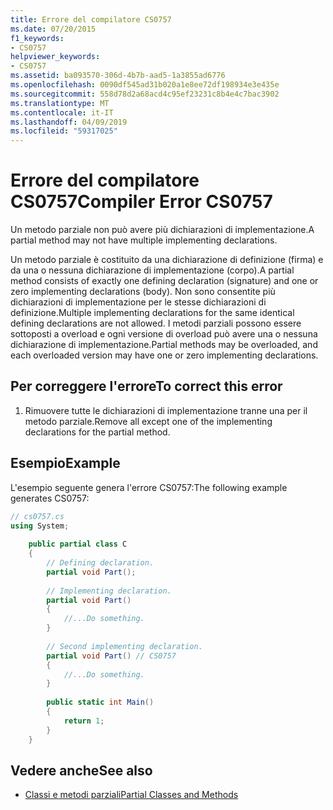 ```yaml
---
title: Errore del compilatore CS0757
ms.date: 07/20/2015
f1_keywords:
- CS0757
helpviewer_keywords:
- CS0757
ms.assetid: ba093570-306d-4b7b-aad5-1a3855ad6776
ms.openlocfilehash: 0090df545ad31b020a1e8ee72df198934e3e435e
ms.sourcegitcommit: 558d78d2a68acd4c95ef23231c8b4e4c7bac3902
ms.translationtype: MT
ms.contentlocale: it-IT
ms.lasthandoff: 04/09/2019
ms.locfileid: "59317025"
---
```

# <a name="compiler-error-cs0757"></a><span data-ttu-id="019c8-102">Errore del compilatore CS0757</span><span class="sxs-lookup"><span data-stu-id="019c8-102">Compiler Error CS0757</span></span>
<span data-ttu-id="019c8-103">Un metodo parziale non può avere più dichiarazioni di implementazione.</span><span class="sxs-lookup"><span data-stu-id="019c8-103">A partial method may not have multiple implementing declarations.</span></span>  
  
 <span data-ttu-id="019c8-104">Un metodo parziale è costituito da una dichiarazione di definizione (firma) e da una o nessuna dichiarazione di implementazione (corpo).</span><span class="sxs-lookup"><span data-stu-id="019c8-104">A partial method consists of exactly one defining declaration (signature) and one or zero implementing declarations (body).</span></span> <span data-ttu-id="019c8-105">Non sono consentite più dichiarazioni di implementazione per le stesse dichiarazioni di definizione.</span><span class="sxs-lookup"><span data-stu-id="019c8-105">Multiple implementing declarations for the same identical defining declarations are not allowed.</span></span> <span data-ttu-id="019c8-106">I metodi parziali possono essere sottoposti a overload e ogni versione di overload può avere una o nessuna dichiarazione di implementazione.</span><span class="sxs-lookup"><span data-stu-id="019c8-106">Partial methods may be overloaded, and each overloaded version may have one or zero implementing declarations.</span></span>  
  
## <a name="to-correct-this-error"></a><span data-ttu-id="019c8-107">Per correggere l'errore</span><span class="sxs-lookup"><span data-stu-id="019c8-107">To correct this error</span></span>  
  
1. <span data-ttu-id="019c8-108">Rimuovere tutte le dichiarazioni di implementazione tranne una per il metodo parziale.</span><span class="sxs-lookup"><span data-stu-id="019c8-108">Remove all except one of the implementing declarations for the partial method.</span></span>  
  
## <a name="example"></a><span data-ttu-id="019c8-109">Esempio</span><span class="sxs-lookup"><span data-stu-id="019c8-109">Example</span></span>  
 <span data-ttu-id="019c8-110">L'esempio seguente genera l'errore CS0757:</span><span class="sxs-lookup"><span data-stu-id="019c8-110">The following example generates CS0757:</span></span>  
  
```csharp  
// cs0757.cs  
using System;  
  
    public partial class C  
    {  
        // Defining declaration.  
        partial void Part();  
  
        // Implementing declaration.  
        partial void Part()  
        {  
            //...Do something.  
        }  
  
        // Second implementing declaration.  
        partial void Part() // CS0757  
        {  
            //...Do something.  
        }  
  
        public static int Main()  
        {  
            return 1;  
        }  
    }  
```  
  
## <a name="see-also"></a><span data-ttu-id="019c8-111">Vedere anche</span><span class="sxs-lookup"><span data-stu-id="019c8-111">See also</span></span>

- [<span data-ttu-id="019c8-112">Classi e metodi parziali</span><span class="sxs-lookup"><span data-stu-id="019c8-112">Partial Classes and Methods</span></span>](../../csharp/programming-guide/classes-and-structs/partial-classes-and-methods.md)
